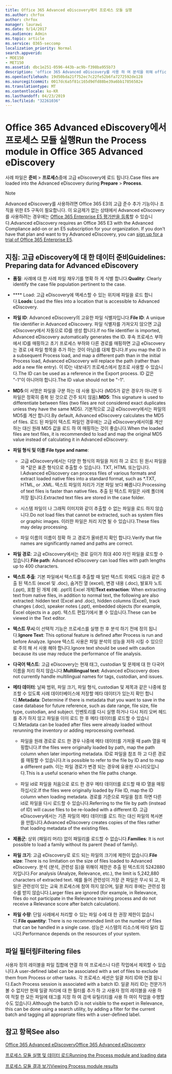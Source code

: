 ```yaml
---
title: Office 365 Advanced eDiscovery에서 프로세스 모듈 실행
ms.author: chrfox
author: chrfox
manager: laurawi
ms.date: 9/14/2017
ms.audience: Admin
ms.topic: article
ms.service: O365-seccomp
localization_priority: Normal
search.appverid:
- MOE150
- MET150
ms.assetid: dbc1e251-0596-443b-ac9b-f398ba955b73
description: 'office 365 Advanced eDiscovery를 사용 하 여 분석을 위해 office 365 데이터의 사례 파일을 준비 하기 위한 지침을 알아봅니다.  '
ms.openlocfilehash: 19d50bda21f752ec7c22fe52b6fa7272592de128
ms.sourcegitcommit: 0017dc6a5f81c165d9dfd88be39a6bb17856582e
ms.translationtype: MT
ms.contentlocale: ko-KR
ms.lasthandoff: 04/23/2019
ms.locfileid: "32261036"
---
```

# <a name="run-the-process-module-in-office-365-advanced-ediscovery"></a><span data-ttu-id="715df-103">Office 365 Advanced eDiscovery에서 프로세스 모듈 실행</span><span class="sxs-lookup"><span data-stu-id="715df-103">Run the Process module in Office 365 Advanced eDiscovery</span></span>

<span data-ttu-id="715df-104">사례 파일은 **준비** \> **프로세스**중에 고급 eDiscovery에 로드 됩니다.</span><span class="sxs-lookup"><span data-stu-id="715df-104">Case files are loaded into the Advanced eDiscovery during **Prepare** \> **Process**.</span></span> 
  
> [!NOTE]
> <span data-ttu-id="715df-p101">Advanced eDiscovery를 사용하려면 Office 365 E3의 고급 준수 추가 기능이나 조직을 위한 E5 구독이 필요합니다. 이 요금제가 없는 상태에서 Advanced eDiscovery를 사용하려는 경우에는 [Office 365 Enterprise E5 평가판을 등록](https://go.microsoft.com/fwlink/p/?LinkID=698279)할 수 있습니다.</span><span class="sxs-lookup"><span data-stu-id="715df-p101">Advanced eDiscovery requires an Office 365 E3 with the Advanced Compliance add-on or an E5 subscription for your organization. If you don't have that plan and want to try Advanced eDiscovery, you can [sign up for a trial of Office 365 Enterprise E5](https://go.microsoft.com/fwlink/p/?LinkID=698279).</span></span> 
  
## <a name="guidelines-preparing-data-for-advanced-ediscovery"></a><span data-ttu-id="715df-107">지침: 고급 eDiscovery에 대 한 데이터 준비</span><span class="sxs-lookup"><span data-stu-id="715df-107">Guidelines: Preparing data for Advanced eDiscovery</span></span>

- <span data-ttu-id="715df-108">**품질**: 사례에 대 한 사례 파일 채우기를 명확 하 게 식별 합니다.</span><span class="sxs-lookup"><span data-stu-id="715df-108">**Quality**: Clearly identify the case file population pertinent to the case.</span></span>
    
- <span data-ttu-id="715df-109">\*\*\*\* Load: 고급 eDiscovery에 액세스할 수 있는 위치에 파일을 로드 합니다.</span><span class="sxs-lookup"><span data-stu-id="715df-109">**Loads**: Load the files into a location that is accessible to Advanced eDiscovery.</span></span>
    
- <span data-ttu-id="715df-110">**파일 ID**: Advanced eDiscovery의 고유한 파일 식별자입니다.</span><span class="sxs-lookup"><span data-stu-id="715df-110">**File ID**: A unique file identifier in Advanced eDiscovery.</span></span> <span data-ttu-id="715df-111">파일 식별자를 가져오지 않으면 고급 eDiscovery에서 자동으로 ID를 생성 합니다.</span><span class="sxs-lookup"><span data-stu-id="715df-111">If no file identifier is imported, Advanced eDiscovery automatically generates the ID.</span></span> <span data-ttu-id="715df-112">후속 프로세스 부하에서 ID를 매핑하고 초기 프로세스 부하와 다른 경로를 매핑하면 고급 eDiscovery는 경로 (새 파일 항목을 추가 하는 것이 아님)를 대체 합니다.</span><span class="sxs-lookup"><span data-stu-id="715df-112">If you map the ID in a subsequent Process load, and map a different path than in the initial Process load, Advanced eDiscovery will replace the path (rather than add a new file entry).</span></span> <span data-ttu-id="715df-113">이 ID는 내보내기 프로세스에서 참조로 사용할 수 있습니다.</span><span class="sxs-lookup"><span data-stu-id="715df-113">The ID can be used as a reference in the Export process.</span></span> <span data-ttu-id="715df-114">ID 값은 "-1"이 아니어야 합니다.</span><span class="sxs-lookup"><span data-stu-id="715df-114">The ID value should not be "-1".</span></span>
    
- <span data-ttu-id="715df-115">**MD5**:이 서명은 파일을 구분 하는 데 사용 됩니다 (MD5가 같은 경우가 아니면 두 파일은 정확히 중복 된 것으로 간주 되지 않음).</span><span class="sxs-lookup"><span data-stu-id="715df-115">**MD5**: This signature is used to differentiate between files (two files are not considered exact duplicates unless they have the same MD5).</span></span> <span data-ttu-id="715df-116">기본적으로 고급 eDiscovery에서는 파일의 MD5를 계산 합니다.</span><span class="sxs-lookup"><span data-stu-id="715df-116">By default, Advanced eDiscovery calculates the MD5 of files.</span></span> <span data-ttu-id="715df-117">로드 된 파일이 텍스트 파일인 경우에는 고급 eDiscovery에서이를 계산 하는 대신 원래 MD5 값을 로드 하 여 매핑하는 것이 좋습니다.</span><span class="sxs-lookup"><span data-stu-id="715df-117">When the loaded files are text files, it is recommended to load and map the original MD5 value instead of calculating it in Advanced eDiscovery.</span></span>
    
- <span data-ttu-id="715df-118">**파일 형식 및 이름**:</span><span class="sxs-lookup"><span data-stu-id="715df-118">**File type and name**:</span></span>
    
  - <span data-ttu-id="715df-119">고급 eDiscovery에서는 다양 한 형식의 파일을 처리 하 고 로드 된 원시 파일을와 \*같은 표준 형식으로 추출할 수 있습니다. TXT, HTML 또는입니다. l.</span><span class="sxs-lookup"><span data-stu-id="715df-119">Advanced eDiscovery can process files of various formats and extract loaded native files into a standard format, such as \*.TXT, HTML, or .XML.</span></span> <span data-ttu-id="715df-120">텍스트 파일의 처리가 기본 파일 보다 빠릅니다.</span><span class="sxs-lookup"><span data-stu-id="715df-120">Processing of text files is faster than native files.</span></span> <span data-ttu-id="715df-121">추출 된 텍스트 파일은 사례 폴더에 저장 됩니다.</span><span class="sxs-lookup"><span data-stu-id="715df-121">Extracted text files are stored in the case folder.</span></span>
    
  - <span data-ttu-id="715df-122">시스템 파일이 나 그래픽 이미지와 같이 추출할 수 없는 파일을 로드 하지 않습니다.</span><span class="sxs-lookup"><span data-stu-id="715df-122">Do not load files that cannot be extracted, such as system files or graphic images.</span></span> <span data-ttu-id="715df-123">이러한 파일은 처리 지연 될 수 있습니다.</span><span class="sxs-lookup"><span data-stu-id="715df-123">These files may delay processing.</span></span>
    
  - <span data-ttu-id="715df-124">파일 이름의 이름이 정확 하 고 경로가 올바른지 확인 합니다.</span><span class="sxs-lookup"><span data-stu-id="715df-124">Verify that file names are significantly named and paths are correct.</span></span>
    
- <span data-ttu-id="715df-125">**파일 경로**: 고급 eDiscovery에서는 경로 길이가 최대 400 자인 파일을 로드할 수 있습니다.</span><span class="sxs-lookup"><span data-stu-id="715df-125">**File path**: Advanced eDiscovery can load files with path lengths up to 400 characters.</span></span>
    
- <span data-ttu-id="715df-126">**텍스트 추출**: 기본 파일에서 텍스트를 추출할 때 일반 텍스트 외에도 다음과 같은 추출 된 텍스트 (excel 및 .doc), 숨겨진 열 (excel), 변경 내용 (.doc), 발표자 노트 (.ppt), 포함 된 개체 (예: .ppt의 Excel 개체)</span><span class="sxs-lookup"><span data-stu-id="715df-126">**Text extraction**: When extracting text from native files, in addition to normal text, the following are also extracted: hidden text (Excel and .doc), hidden columns (Excel), track changes (.doc), speaker notes (.ppt), embedded objects (for example, Excel objects in a .ppt).</span></span> <span data-ttu-id="715df-127">텍스트 편집기에서 볼 수 있습니다.</span><span class="sxs-lookup"><span data-stu-id="715df-127">These can be viewed in the Text editor.</span></span>
    
- <span data-ttu-id="715df-128">**텍스트 무시**:이 선택적 기능은 프로세스를 실행 한 후 분석 하기 전에 정의 됩니다.</span><span class="sxs-lookup"><span data-stu-id="715df-128">**Ignore Text**: This optional feature is defined after Process is run and before Analyze.</span></span> <span data-ttu-id="715df-129">Ignore 텍스트 사용은 파일 분석의 성능을 저하 시킬 수 있으므로 주의 해 서 사용 해야 합니다.</span><span class="sxs-lookup"><span data-stu-id="715df-129">Ignore text should be used with caution because its use may reduce the performance of file analysis.</span></span>
    
- <span data-ttu-id="715df-130">**다국어 텍스트**: 고급 eDiscovery는 현재 태그, custodian 및 문제에 대 한 다국어 이름을 처리 하지 않습니다.</span><span class="sxs-lookup"><span data-stu-id="715df-130">**Multilingual text**: Advanced eDiscovery does not currently handle multilingual names for tags, custodian, and issues.</span></span>
    
- <span data-ttu-id="715df-131">**메타 데이터**: 날짜 범위, 파일 크기, 파일 형식, custodian 및 제목과 같은 나중에 참조할 수 있도록 사례 데이터베이스에 저장할 메타 데이터가 있는지 확인 합니다.</span><span class="sxs-lookup"><span data-stu-id="715df-131">**Metadata**: Determine if there is metadata that you want to save in the case database for future reference, such as date range, file size, file type, custodian, and subject.</span></span> <span data-ttu-id="715df-132">인벤토리를 다시 실행 하거나 다시 처리 오버 헤드를 추가 하지 않고 파일을 이미 로드 한 후 메타 데이터를 로드할 수 있습니다.</span><span class="sxs-lookup"><span data-stu-id="715df-132">Metadata can be loaded after files were already loaded without rerunning the inventory or adding reprocessing overhead.</span></span> 
    
  - <span data-ttu-id="715df-133">파일을 원래 경로로 로드 한 경우 나중에 메타 데이터를 가져올 때 path 열을 매핑합니다.</span><span class="sxs-lookup"><span data-stu-id="715df-133">If the files were originally loaded by path, map the path column when later importing metadata.</span></span> <span data-ttu-id="715df-134">ID로 파일을 참조 하 고 다른 경로를 매핑할 수 있습니다.</span><span class="sxs-lookup"><span data-stu-id="715df-134">It is possible to refer to the file by ID and to map a different path.</span></span> <span data-ttu-id="715df-135">이는 파일 경로가 변경 되는 경우에 유용한 시나리오입니다.</span><span class="sxs-lookup"><span data-stu-id="715df-135">This is a useful scenario when the file paths change.</span></span>
    
  - <span data-ttu-id="715df-136">파일 id로 파일을 처음으로 로드 한 경우 메타 데이터를 로드할 때 ID 열을 매핑하십시오.</span><span class="sxs-lookup"><span data-stu-id="715df-136">If the files were originally loaded by File ID, map the ID column when loading metadata.</span></span> <span data-ttu-id="715df-137">경로를 기준으로 파일을 참조 하면 다른 id로 파일을 다시 로드할 수 있습니다.</span><span class="sxs-lookup"><span data-stu-id="715df-137">Referring to the file by path (instead of ID) will cause files to be re-loaded with a different ID.</span></span> <span data-ttu-id="715df-138">고급 eDiscovery에서는 기존 파일의 메타 데이터를 로드 하는 대신 파일의 복사본을 만듭니다.</span><span class="sxs-lookup"><span data-stu-id="715df-138">Advanced eDiscovery creates copies of the files rather that loading metadata of the existing files.</span></span>
    
- <span data-ttu-id="715df-139">**제품군**: 상위 (패밀리 머리) 없이 패밀리를 로드할 수 없습니다.</span><span class="sxs-lookup"><span data-stu-id="715df-139">**Families**: It is not possible to load a family without its parent (head of family).</span></span> 
    
- <span data-ttu-id="715df-140">**파일 크기**: 고급 eDiscovery로 로드 되는 파일의 크기에 제한이 없습니다.</span><span class="sxs-lookup"><span data-stu-id="715df-140">**File size**: There is no limitation on the size of files loaded to Advanced eDiscovery.</span></span> <span data-ttu-id="715df-141">분석 (분석, 관련성 등)을 위해이 제한은 추출 된 텍스트의 5242880 자입니다.</span><span class="sxs-lookup"><span data-stu-id="715df-141">For analysis (Analyze, Relevance, etc.), the limit is 5,242,880 characters of extracted text.</span></span> <span data-ttu-id="715df-142">예를 들어 관련성이 가장 큰 파일은 무시 되 고, 파일은 관련성이 있는 교육 프로세스에 참여 하지 않으며, 일괄 처리 후에는 관련성 점수를 받지 않습니다.</span><span class="sxs-lookup"><span data-stu-id="715df-142">Larger files are ignored (for example, in Relevance, files do not participate in the Relevance training process and do not receive a Relevance score after batch calculation).</span></span>
    
- <span data-ttu-id="715df-143">**파일 수량**: 단일 사례에서 처리할 수 있는 파일 수에 대 한 권장 제한이 없습니다.</span><span class="sxs-lookup"><span data-stu-id="715df-143">**File quantity**: There is no recommended limit on the number of files that can be handled in a single case.</span></span> <span data-ttu-id="715df-144">성능은 시스템의 리소스에 따라 달라 집니다.</span><span class="sxs-lookup"><span data-stu-id="715df-144">Performance depends on the resources of your system.</span></span> 
    
## <a name="filtering-files"></a><span data-ttu-id="715df-145">파일 필터링</span><span class="sxs-lookup"><span data-stu-id="715df-145">Filtering files</span></span>

<span data-ttu-id="715df-146">사용자 정의 레이블을 파일 집합에 연결 하 여 프로세스나 다른 작업에서 제외할 수 있습니다.</span><span class="sxs-lookup"><span data-stu-id="715df-146">A user-defined label can be associated with a set of files to exclude them from Process or other tasks.</span></span> <span data-ttu-id="715df-147">각 프로세스 세션은 일괄 처리 ID와 연결 됩니다.</span><span class="sxs-lookup"><span data-stu-id="715df-147">Each Process session is associated with a batch ID.</span></span> <span data-ttu-id="715df-148">일괄 처리 ID는 전문가가 볼 수 없지만 현재 일괄 처리에 대 한 필터를 추가 하 고 사용자 정의 레이블을 사용 하 여 적절 한 모든 파일에 태그를 지정 하 여 검색 유틸리티를 사용 하 여이 작업을 수행할 수도 있습니다.</span><span class="sxs-lookup"><span data-stu-id="715df-148">Although the batch ID is not visible to the expert in Relevance, this can be done using a search utility, by adding a filter for the current batch and tagging all appropriate files with a user-defined label.</span></span> 
  
## <a name="see-also"></a><span data-ttu-id="715df-149">참고 항목</span><span class="sxs-lookup"><span data-stu-id="715df-149">See also</span></span>

[<span data-ttu-id="715df-150">Office 365 Advanced eDiscovery</span><span class="sxs-lookup"><span data-stu-id="715df-150">Office 365 Advanced eDiscovery</span></span>](office-365-advanced-ediscovery.md)
  
[<span data-ttu-id="715df-151">프로세스 모듈 실행 및 데이터 로드</span><span class="sxs-lookup"><span data-stu-id="715df-151">Running the Process module and loading data</span></span>](run-the-process-module-and-load-data-in-advanced-ediscovery.md)
  
[<span data-ttu-id="715df-152">프로세스 모듈 결과 보기</span><span class="sxs-lookup"><span data-stu-id="715df-152">Viewing Process module results</span></span>](view-process-module-results-in-advanced-ediscovery.md)

